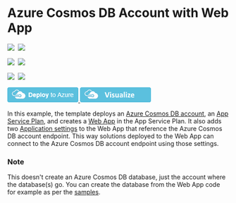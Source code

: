 # Azure Cosmos DB Account with Web App

<IMG SRC="https://azbotstorage.blob.core.windows.net/badges/201-documentdb-webapp/PublicLastTestDate.svg" />&nbsp;
<IMG SRC="https://azbotstorage.blob.core.windows.net/badges/201-documentdb-webapp/PublicDeployment.svg" />&nbsp;

<IMG SRC="https://azbotstorage.blob.core.windows.net/badges/201-documentdb-webapp/FairfaxLastTestDate.svg" />&nbsp;
<IMG SRC="https://azbotstorage.blob.core.windows.net/badges/201-documentdb-webapp/FairfaxDeployment.svg" />&nbsp;

<IMG SRC="https://azbotstorage.blob.core.windows.net/badges/201-documentdb-webapp/BestPracticeResult.svg" />&nbsp;
<IMG SRC="https://azbotstorage.blob.core.windows.net/badges/201-documentdb-webapp/CredScanResult.svg" />&nbsp;

<a href="https://portal.azure.com/#create/Microsoft.Template/uri/https%3A%2F%2Fraw.githubusercontent.com%2FAzure%2Fazure-quickstart-templates%2Fmaster%2F201-documentdb-webapp%2Fazuredeploy.json" target="_blank">
    <img src="https://raw.githubusercontent.com/Azure/azure-quickstart-templates/master/1-CONTRIBUTION-GUIDE/images/deploytoazure.png"/>
</a>
<a href="http://armviz.io/#/?load=https%3A%2F%2Fraw.githubusercontent.com%2FAzure%2Fazure-quickstart-templates%2Fmaster%2F201-documentdb-webapp%2Fazuredeploy.json" target="_blank">
    <img src="https://raw.githubusercontent.com/Azure/azure-quickstart-templates/master/1-CONTRIBUTION-GUIDE/images/visualizebutton.png"/>
</a>

In this example, the template deploys an [Azure Cosmos DB account](https://azure.microsoft.com/en-us/documentation/articles/documentdb-introduction/#what-is-azure-documentdb), an [App Service Plan](https://azure.microsoft.com/en-us/documentation/articles/azure-web-sites-web-hosting-plans-in-depth-overview/), and creates a [Web App](https://azure.microsoft.com/en-us/documentation/articles/app-service-web-overview/) in the App Service Plan. It also adds two [Application settings](https://azure.microsoft.com/en-us/documentation/articles/web-sites-configure/) to the Web App that reference the Azure Cosmos DB account endpoint. This way solutions deployed to the Web App can connect to the Azure Cosmos DB account endpoint using those settings. 

### Note
This doesn't create an Azure Cosmos DB database, just the account where the database(s) go. You can create the database from the Web App code for example as per the [samples](https://github.com/Azure?utf8=%E2%9C%93&query=documentdb). 
